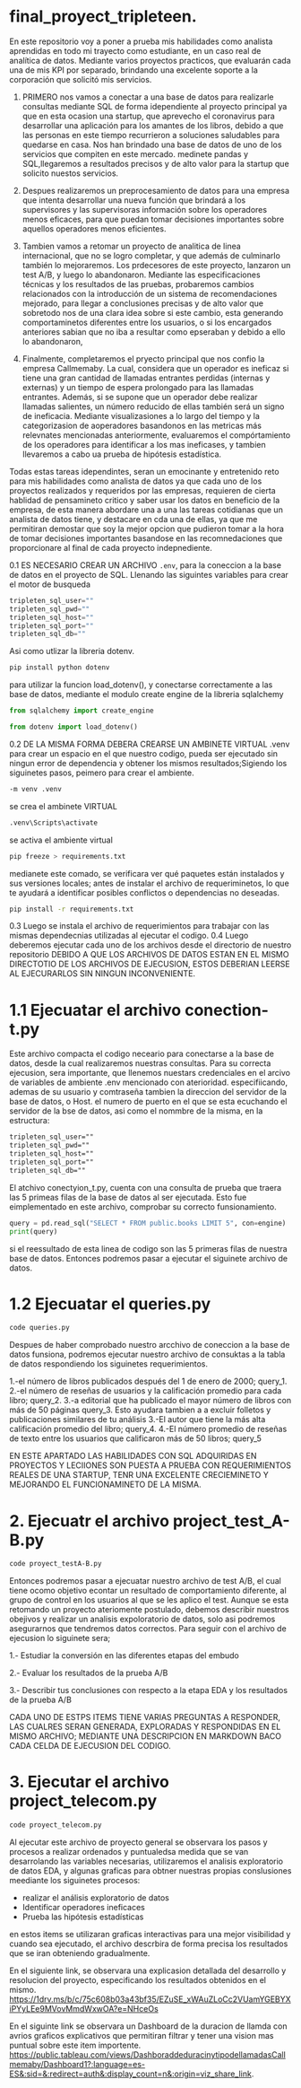 # final_proyect_tripleteen.

En este repositorio voy a poner a prueba mis habilidades como analista aprendidas en todo mi trayecto como estudiante, en un caso real de analítica de datos. Mediante varios proyectos  practicos, que evaluarán cada una de mis KPI por separado, brindando una excelente soporte a la corporación que solicitó mis servicios. 

1. PRIMERO nos vamos a conectar a una base de datos para realizarle  consultas mediante SQL de forma idependiente al proyecto principal ya que en esta ocasion una startup, que aprevecho el coronavirus 
para desarrollar una aplicación para los amantes de los libros, debido a que las personas en este tiempo recurrieron a soluciones saludables para quedarse en casa. Nos han brindado una base de datos de uno de los servicios que compiten en este mercado.  medinete pandas y SQL,llegaremos a resultados precisos y de alto valor para la startup que solicito nuestos servicios.

2. Despues realizaremos un preprocesamiento de datos para una empresa que intenta desarrollar una nueva función que brindará a los supervisores y las supervisoras información sobre los operadores menos eficaces, para que puedan tomar decisiones importantes sobre aquellos operadores menos eficientes.

3. Tambien vamos a retomar un proyecto de analitica de linea internacional, que no se logro completar, y que además de culminarlo también lo  mejoraremos. Los prdecesores de este proyecto, lanzaron un test A/B, y luego lo abandonaron. Mediante las  especificaciones técnicas y los resultados de las pruebas, probaremos cambios relacionados con la introducción de un sistema de recomendaciones mejorado, para llegar a  conclusiones precisas y de alto valor que sobretodo nos de  una clara idea sobre si este cambio, esta generando comportaminetos diferentes entre los usuarios, o si los  encargados anteriores
sabian que no iba a resultar como epseraban y debido a ello lo abandonaron,


4. Finalmente, completaremos el pryecto principal que nos confio la empresa Callmemaby. La cual, considera que un operador es ineficaz si tiene una gran cantidad de llamadas entrantes perdidas
(internas y externas) y un tiempo de espera prolongado para las llamadas entrantes. Además, si se supone que un operador debe realizar llamadas salientes, 
un número reducido de ellas también será un signo de ineficacia. Mediante visualizasiones a lo largo del tiempo y la categorizasion de aoperadores basandonos en las metricas más  relevnates mencionadas anteriormente, evaluaremos el compórtamiento de los operadores para identificar a los mas ineficases, y tambien llevaremos a cabo ua prueba de hipótesis estadística.
  

Todas estas tareas idependintes, seran un emocinante y entretenido reto para mis habilidades como analista de datos ya que cada uno de los proyectos realizados y requeridos  por las empresas, requieren de cierta hablidad  de pensamineto critico y saber usar los datos en beneficio de la empresa, de esta manera abordare una a una las tareas cotidianas que un analista de datos tiene, y destacare en cda una de ellas, ya que me permitiran demostar que soy la mejor opcion que pudieron tomar a la hora de tomar decisiones importantes basandose en las recomnedaciones que proporcionare al final de cada proyecto 
indepnediente.

0.1 ES NECESARIO  CREAR UN ARCHIVO `.env`, para la coneccion a la base de datos en el proyecto de SQL. Llenando las siguintes variables para crear el motor de busqueda

``` Python 
tripleten_sql_user=""
tripleten_sql_pwd=""
tripleten_sql_host=""
tripleten_sql_port=""
tripleten_sql_db=""
```

Asi como utlizar la libreria dotenv.

``` Python
pip install python dotenv
```

para utilizar la  funcion load_dotenv(), y conectarse correctamente a las base de datos, mediante el modulo create engine de la libreria sqlalchemy

``` Python 
from sqlalchemy import create_engine
```

``` Python 
from dotenv import load_dotenv()
```

0.2  DE LA MISMA FORMA   DEBERA CREARSE UN AMBINETE VIRTUAL .venv para crear un espacio en el que nuestro codigo,
pueda ser ejecutado sin ningun error de dependencia y obtener los mismos resultados;Sigiendo los siguinetes pasos,
peimero para crear el ambiente.

```sh 
-m venv .venv
```
se crea el ambinete VIRTUAL

```sh 
.venv\Scripts\activate
```
se activa el ambiente virtual

``` sh 
pip freeze > requirements.txt
```
 medianete este comado, se verificara  ver qué paquetes están instalados y sus versiones locales;
 antes de instalar el archivo de requeriminetos, lo que te ayudará a identificar posibles conflictos o dependencias no deseadas.

``` sh 
pip install -r requirements.txt
``` 

 0.3 Luego se instala el  archivo de requerimientos para trabajar con las mismas dependecnias  utilizadas al ejecutar el codigo.
0.4 Luego deberemos ejecutar cada uno de los archivos desde el directorio de nuestro repositorio
DEBIDO A QUE LOS ARCHIVOS DE DATOS ESTAN EN EL MISMO DIRECTOTIO DE LOS ARCHIVOS DE EJECUSION, ESTOS DEBERIAN LEERSE AL EJECURARLOS SIN NINGUN INCONVENIENTE.

# 1.1 Ejecuatar el archivo conection-t.py

 Este archivo compacta el codigo neceario para conectarse a la base de datos, desde la cual realizaremos nuestras consultas. Para su correcta ejecusion,
 sera importante, que llenemos nuestars credenciales en el arcivo de variables de ambiente .env mencionado con aterioridad. especifiicando, ademas de su usuario y comtraseña tambien la direccion del servidor de la base de datos, o Host. el numero de puerto en el que se esta ecuchando el servidor de la bse de datos, asi como el nommbre de la misma, en la estructura:

 ``` txt 
tripleten_sql_user=""
tripleten_sql_pwd=""
tripleten_sql_host=""
tripleten_sql_port=""
tripleten_sql_db=""
```
El atchivo conectyion_t.py, cuenta con una consulta de prueba que traera las 5 primeas filas de la base de datos al ser ejecutada. Esto fue eimplementado en este archivo, comprobar su correcto funsionamiento.

``` python
query = pd.read_sql("SELECT * FROM public.books LIMIT 5", con=engine)
print(query)
```
si el reessultado de esta linea de codigo son las 5 primeras filas de nuestra base de datos. Entonces podremos pasar a ejecutar el siguinete archivo de datos.

# 1.2 Ejecuatar el queries.py
``` sh 
code queries.py
```

Despues de haber comprobado nuestro arcchivo de coneccion a la base de datos funsiona, podremos ejecutar nuestro archivo de consuktas a la tabla de datos respondiendo los siguinetes requerimientos.

  1.-el número de libros publicados después del 1 de enero de 2000;  query_1.
  2.-el número de reseñas de usuarios y la calificación promedio para cada libro; query_2.
  3.-a editorial que ha publicado el mayor número de libros con más de 50 páginas query_3. Esto ayudara tambien a a excluir folletos y publicaciones similares de tu análisis
  3.-El autor que tiene la más alta calificación promedio del libro;  query_4.
  4.-El número promedio de reseñas de texto entre los usuarios que calificaron más de 50 libros; query_5
 
 EN ESTE APARTADO LAS HABILIDADES CON SQL ADQUIRIDAS EN PROYECTOS Y LECIIONES SON PUESTA A PRUEBA CON REQUERIMIENTOS REALES DE UNA STARTUP, TENR UNA EXCELENTE CRECIEMINETO Y MEJORANDO EL FUNCIONAMINETO DE LA MISMA.

# 2. Ejecuatr el archivo project_test_A-B.py
  ``` sh 
code proyect_testA-B.py
```

Entonces podremos pasar a ejecuatar nuestro archivo de test A/B, el cual tiene ocomo objetivo econtar un resultado de comportamiento diferente,
al grupo de control en los usuarios al que se les aplico el test. Aunque se esta retomando un proyecto ateriomente postulado, debemos describir nuestros obejivos 
y realizar un analisis expoloratorio de datos, solo asi podremos asegurarnos que tendremos datos correctos. Para seguir con el archivo de ejecusion lo siguinete sera;

1.- Estudiar la conversión en las diferentes etapas del embudo

2.- Evaluar los resultados de la prueba A/B

3.- Describir tus conclusiones con respecto a la etapa EDA y los resultados de la prueba A/B

CADA UNO DE ESTPS ITEMS TIENE VARIAS PREGUNTAS A RESPONDER, LAS CUALRES SERAN GENERADA, EXPLORADAS Y RESPONDIDAS EN EL MISMO ARCHIVO; MEDIANTE UNA DESCRIPCION EN MARKDOWN BACO CADA CELDA DE EJECUSION DEL CODIGO.

# 3. Ejecutar el archivo project_telecom.py
``` sh 
code proyect_telecom.py
```
Al ejecutar este archivo de proyecto general se observara los pasos y procesos a realizar ordenados y puntualedsa medida que se van desarrolando las variables necesarias, utilizaremos el analisis exploratorio de datos EDA, y algunas graficas para obtner nuestras propias conslusiones meediante los siguinetes procesos:
 
- realizar el análisis exploratorio de datos
- Identificar operadores ineficaces
- Prueba las hipótesis estadísticas

en estos items se utilizaran graficas interactivas para una mejor visibilidad y cuando sea ejecutado, el archivo descrbira de forma precisa los resultados que se iran obteniendo gradualmente.

En el siguiente link, se observara una explicasion detallada del desarrollo y resolucion del proyecto, especificando los resultados obtenidos en el mismo.
 https://1drv.ms/b/c/75c608b03a43bf35/EZuSE_xWAuZLoCc2VUamYGEBYXiPYyLEe9MVovMmdWxwOA?e=NHceOs

En el siguinte link se observara un Dashboard de la duracion de llamda con avrios graficos explicativos que permitiran filtrar y tener una vision mas puntual sobre este item importente.
https://public.tableau.com/views/DashboraddeduracinytipodellamadasCallmemaby/Dashboard1?:language=es-ES&:sid=&:redirect=auth&:display_count=n&:origin=viz_share_link.